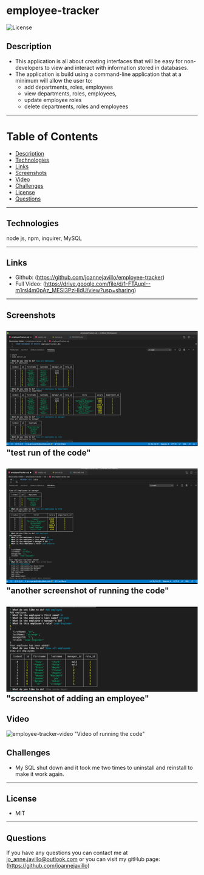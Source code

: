 # employee-tracker

![License](https://img.shields.io/badge/License-MIT-purple)

## Description 
- This application is all about creating interfaces that will be easy for non-developers to view and interact with information stored in databases.
- The application is build using a command-line      application that at a minimum will allow the user to:
    - add departments, roles, employees
    - view departments, roles, employees,
    - update employee roles
    - delete departments, roles and employees

 ---
# Table of Contents 

  - [Description](#Description)
  - [Technologies](#Technologies)
  - [Links](#Links)
  - [Screenshots](#Screenshots)
  - [Video](#Video)
  - [Challenges](#Challenges)
  - [License](#License)
  - [Questions](#questions)
---

## Technologies
node js, npm, inquirer, MySQL

---
## Links
 - Github: (https://github.com/joannejavillo/employee-tracker)
 - Full Video: (https://drive.google.com/file/d/1-FTAupI--m1rsl4m0pAz_MESI3PzHIdU/view?usp=sharing)
 

---
## Screenshots
![screenshot-of-code](./assets/images/codeone.png) "test run of the code"
---

![screenshot-of-image-one](./assets/images/codetwo.png) "another screenshot of running the code"
---

![screenshot-of-image-one](./assets/images/addemployee.png) "screenshot of adding an employee" 
---
## Video
![employee-tracker-video](./assets/video/emptracker.gif)
"Video of running the code"

## Challenges
 - My SQL shut down and it took me two times to uninstall and reinstall to make it work again.
---
## License
- MIT
---
## Questions
If you have any questions you can contact me at jo_anne.javillo@outlook.com or you can visit my gitHub page: (https://github.com/joannejavillo)